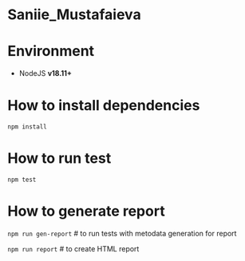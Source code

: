 # Saniie_Mustafaieva

Environment
======
* NodeJS **v18.11+**


# How to install dependencies

`npm install`

How to run test
====

`npm test`

How to generate report
====

`npm run gen-report` # to run tests with metodata generation for report

`npm run report` # to create HTML report

